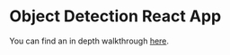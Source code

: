 # Object Detection React App

You can find an in depth walkthrough [here](https://bourdakos1.github.io/tfjs-object-detection-training/).
